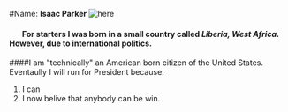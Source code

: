#Name:   __Isaac Parker__
![here](https://cdn.meme.am/cache/instances/folder713/37808713.jpg)
#### 	&nbsp;	&nbsp;	&nbsp;	&nbsp;For starters I was born in a small country called _Liberia, West Africa_. However, due to international politics.
####I am "technically" an American born citizen of the United States. Eventaully I will run for President because:
1. I can
2. I now belive that anybody can be win.
